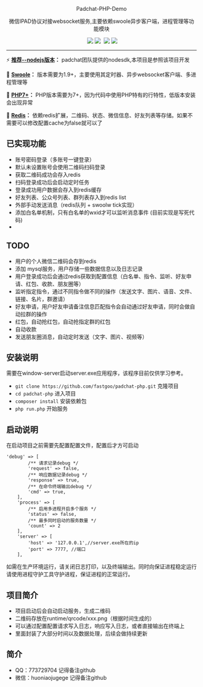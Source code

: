 <p align="center">
  Padchat-PHP-Demo
</p>
<p align="center">微信IPAD协议对接websocket服务,主要依赖swoole异步客户端，进程管理等功能模块</p>

<p align="center">
  <a href="https://github.com/fastgoo/padchat-php"><img src="https://img.shields.io/badge/license-MIT-brightgreen.svg"></a> <a href="https://github.com/fastgoo/padchat-php"><img src="https://img.shields.io/badge/swoole-1.9+-brightgreen.svg"></a> 
  <a href="https://github.com/fastgoo/padchat-php"><img src="https://img.shields.io/badge/php->=7.0-brightgreen.svg"></a> <a href="https://github.com/fastgoo/padchat-php"><img src="https://img.shields.io/badge/server-windows-2077ff.svg"></a>
</p>

---

:zap: **[推荐--nodejs版本](https://github.com/binsee/padchat-sdk)：** padchat团队提供的nodesdk,本项目是参照该项目开发

:dart: **[Swoole](https://www.swoole.com/)：** 版本需要为1.9+，主要使用其定时器、异步websocket客户端、多进程管理等

:art: **[PHP7+](http://www.php.net/)：** PHP版本需要为7+，因为代码中使用PHP特有的行特性，低版本安装会出现异常

:wine_glass: **[Redis](https://redis.io/)：** 依赖redis扩展，二维码、状态、微信信息、好友列表等存储。如果不需要可以修改配置cache为false就可以了

## 已实现功能
- 账号密码登录（多账号一键登录）
- 默认未设置账号会使用二维码扫码登录
- 获取二维码成功会存入redis
- 扫码登录成功后会启动定时任务
- 登录成功用户数据会存入到redis缓存
- 好友列表、公众号列表、群列表存入到redis list
- 外部手动发送消息（redis队列 + swoolw tick实现）
- 添加白名单机制，只有白名单的wxid才可以监听消息事件 (目前实现是写死代码)
- 

## TODO
- 用户的个人微信二维码会存到redis 
- 添加 mysql服务，用户存储一些数据信息以及日志记录
- 用户登录成功后会通过redis获取到配置信息（白名单、指令、监听、好友申请、红包、收款、朋友圈等）
- 监听指定指令，通过不同指令做不同的操作（发送文字、图片、语音、文件、链接、名片，群邀请）
- 好友申请，用户好友申请备注信息匹配指令会自动通过好友申请，同时会做自动拉群的操作
- 红包，自动抢红包，自动抢指定群的红包
- 自动收款
- 发送朋友圈消息，自动定时发送（文字、图片、视频等）

## 安装说明

需要在window-server启动server.exe应用程序，该程序目前仅供学习参考。

- `git clone https://github.com/fastgoo/padchat-php.git` 克隆项目
- `cd padchat-php` 进入项目
- `composer install` 安装依赖包
- `php run.php` 开始服务

## 启动说明
在启动项目之前需要先配置配置文件，配置后才方可启动

```
'debug' => [
        /** 请求记录debug */
        'request' => false,
        /** 响应数据记录debug */
        'response' => true,
        /** 在命令终端输出debug */
        'cmd' => true,
    ],
    'process' => [
        /** 启用多进程开启多个服务 */
        'status' => false,
        /** 最多同时启动的服务数量 */
        'count' => 2
    ],
    'server' => [
        'host' => '127.0.0.1',//server.exe所在的ip
        'port' => 7777, //端口
    ],
```
如需在生产环境运行，请关闭日志打印，以及终端输出。同时向保证进程稳定运行请使用进程守护工具守护进程，保证进程的正常运行。

## 项目简介
- 项目启动后会自动启动服务，生成二维码
- 二维码存放在runtime/qrcode/xxx.png（根据时间生成的）
- 可以通过配置配置请求写入日志，响应写入日志，或者直接输出在终端上
- 里面封装了大部分时间以及数据处理，后续会做持续更新

## 简介
- QQ：773729704 记得备注github
- 微信：huoniaojugege 记得备注github



